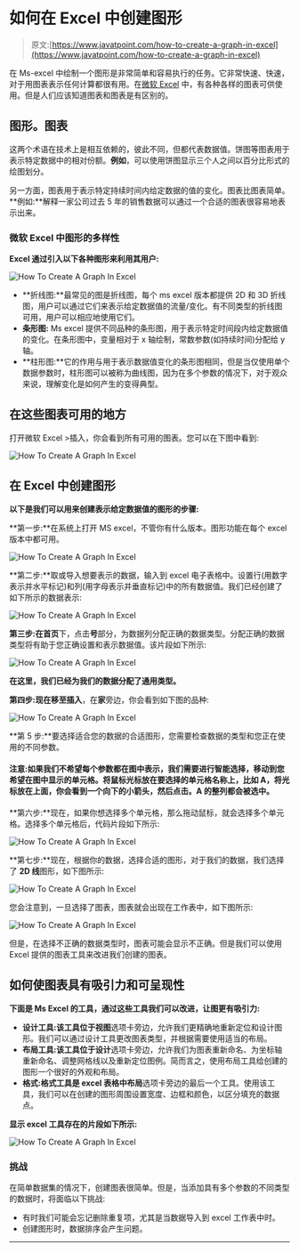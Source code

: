 # 如何在 Excel 中创建图形

> 原文:[https://www.javatpoint.com/how-to-create-a-graph-in-excel](https://www.javatpoint.com/how-to-create-a-graph-in-excel)

在 Ms-excel 中绘制一个图形是非常简单和容易执行的任务。它非常快速、快速，对于用图表表示任何计算都很有用。在[微软 Excel](https://www.javatpoint.com/excel-tutorial) 中，有各种各样的图表可供使用。但是人们应该知道图表和图表是有区别的。

## 图形。图表

这两个术语在技术上是相互依赖的，彼此不同，但都代表数据值。饼图等图表用于表示特定数据中的相对份额。**例如**，可以使用饼图显示三个人之间以百分比形式的绘图划分。

另一方面，图表用于表示特定持续时间内给定数据的值的变化。图表比图表简单。**例如:**解释一家公司过去 5 年的销售数据可以通过一个合适的图表很容易地表示出来。

### 微软 Excel 中图形的多样性

**Excel 通过引入以下各种图形来利用其用户:**

![How To Create A Graph In Excel](img/c6a38397304fe0364b595a2910e8e513.png)

*   **折线图:**最常见的图是折线图，每个 ms excel 版本都提供 2D 和 3D 折线图，用户可以通过它们来表示给定数据值的流量/变化。有不同类型的折线图可用，用户可以相应地使用它们。
*   **条形图:** Ms excel 提供不同品种的条形图，用于表示特定时间段内给定数据值的变化。在条形图中，变量相对于 x 轴绘制，常数参数(如持续时间)分配给 y 轴。
*   **柱形图:**它的作用与用于表示数据值变化的条形图相同，但是当仅使用单个数据参数时，柱形图可以被称为曲线图，因为在多个参数的情况下，对于观众来说，理解变化是如何产生的变得典型。

## 在这些图表可用的地方

打开微软 Excel >插入，你会看到所有可用的图表。您可以在下图中看到:

![How To Create A Graph In Excel](img/b01562fcbc8f77ff5910fc818d4dc4ce.png)

## 在 Excel 中创建图形

**以下是我们可以用来创建表示给定数据值的图形的步骤:**

**第一步:**在系统上打开 MS excel，不管你有什么版本。图形功能在每个 excel 版本中都可用。

![How To Create A Graph In Excel](img/d4e46d06efe0bf65810abbd85a2d2ab6.png)

**第二步:**取或导入想要表示的数据，输入到 excel 电子表格中。设置行(用数字表示并水平标记)和列(用字母表示并垂直标记)中的所有数据值。我们已经创建了如下所示的数据表示:

![How To Create A Graph In Excel](img/07ef386557b4733a62a1235c7bbfd1ef.png)

**第三步:**在**首页**下，点击**号**部分，为数据列分配正确的数据类型。分配正确的数据类型将有助于您正确设置和表示数据值。该片段如下所示:

![How To Create A Graph In Excel](img/dae7b1b19e33f2daa82b09789d761571.png)

**在这里，我们已经为我们的数据分配了通用类型。**

**第四步:**现在移至**插入**，在**家**旁边，你会看到如下图的品种:

![How To Create A Graph In Excel](img/d9d9032dc459bc9ab86df524d28439da.png)

**第 5 步:**要选择适合您的数据的合适图形，您需要检查数据的类型和您正在使用的不同参数。

#### 注意:如果我们不希望每个参数都在图中表示，我们需要进行智能选择，移动到您希望在图中显示的单元格。将鼠标光标放在要选择的单元格名称上，比如 A，将光标放在上面，你会看到一个向下的小箭头，然后点击。A 的整列都会被选中。

**第六步:**现在，如果你想选择多个单元格，那么拖动鼠标，就会选择多个单元格。选择多个单元格后，代码片段如下所示:

![How To Create A Graph In Excel](img/ec6e71b522ffd2948cf49bc08a51dcb7.png)

**第七步:**现在，根据你的数据，选择合适的图形，对于我们的数据，我们选择了 **2D 线**图形，如下图所示:

![How To Create A Graph In Excel](img/2ff51280c96bce31c2bbfbffba1bfef3.png)

您会注意到，一旦选择了图表，图表就会出现在工作表中，如下图所示:

![How To Create A Graph In Excel](img/bdd42e0f3384848587ecad40986ef10d.png)

但是，在选择不正确的数据类型时，图表可能会显示不正确。但是我们可以使用 Excel 提供的图表工具来改进我们创建的图表。

## 如何使图表具有吸引力和可呈现性

**下面是 Ms Excel 的工具，通过这些工具我们可以改进，让图更有吸引力:**

*   **设计工具:**该工具位于**视图**选项卡旁边，允许我们更精确地重新定位和设计图形。我们可以通过设计工具更改图表类型，并根据需要使用适当的布局。
*   **布局工具:**该工具位于**设计**选项卡旁边，允许我们为图表重新命名、为坐标轴重新命名、调整网格线以及重新定位图例。简而言之，使用布局工具给创建的图形一个很好的外观和布局。
*   **格式:**格式工具是 excel 表格中**布局**选项卡旁边的最后一个工具。使用该工具，我们可以在创建的图形周围设置宽度、边框和颜色，以区分填充的数据点。

**显示 excel 工具存在的片段如下所示:**

![How To Create A Graph In Excel](img/ac0693e100fe5c421c009377e8ac06c0.png)

### 挑战

在简单数据集的情况下，创建图表很简单。但是，当添加具有多个参数的不同类型的数据时，将面临以下挑战:

*   有时我们可能会忘记删除重复项，尤其是当数据导入到 excel 工作表中时。
*   创建图形时，数据排序会产生问题。

* * *